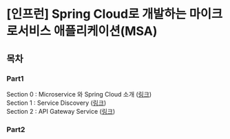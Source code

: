 # [인프런] Spring Cloud로 개발하는 마이크로서비스 애플리케이션(MSA)

## 목차
### Part1
Section 0 : Microservice 와 Spring Cloud 소개 (<a href="/section/section0#readme" target="_blank">링크</a>)</br>
Section 1 : Service Discovery (<a href="/section/section1" target="_blank">링크</a>)</br>
Section 2 : API Gateway Service (<a href="/section/section2" target="_blank">링크</a>)</br>

### Part2

